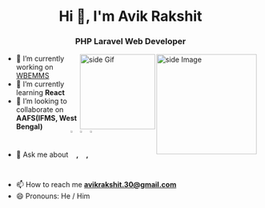 <h1 align="center">Hi 👋, I'm Avik Rakshit</h1>
<h3 align="center">PHP Laravel Web Developer</h3>

<img src="https://github.com/sciencepal/sciencepal/blob/master/assets/life_balance.gif" alt="side Image" align="right" width="200" height="auto" />
<a href="https://ko-fi.com/sciencepal"> <img src="https://media3.giphy.com/media/ZEB6yFbLnhyQf7g3hn/giphy.gif" alt="side Gif" align="right" width="150" height="auto"/> </a>

- 🔭 I’m currently working on [WBEMMS](https://wbemms.nic.in)
- 🌱 I’m currently learning **React**
- 👯 I’m looking to collaborate on **AAFS(IFMS, West Bengal)**
- 💬 Ask me about **[<img src="https://img.icons8.com/?size=100&id=hUvxmdu7Rloj&format=png&color=000000" width="2.5%" align="center"/>](https://laravel.com), [<img src="https://www.chartjs.org/media/logo-title.svg" width="2.5%" align="center"/>](https://www.chartjs.org), [<img src="https://img.icons8.com/?size=100&id=CIAZz2CYc6Kc&format=png&color=000000" width="2.5%" align="center"/>](https://tailwindcss.com)**
- 📫 How to reach me **avikrakshit.30@gmail.com**
- 😄 Pronouns: He / Him

  

